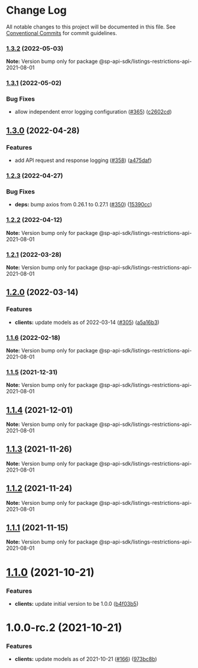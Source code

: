 # Change Log

All notable changes to this project will be documented in this file.
See [Conventional Commits](https://conventionalcommits.org) for commit guidelines.

### [1.3.2](https://github.com/bizon/selling-partner-api-sdk/compare/@sp-api-sdk/listings-restrictions-api-2021-08-01@1.3.1...@sp-api-sdk/listings-restrictions-api-2021-08-01@1.3.2) (2022-05-03)

**Note:** Version bump only for package @sp-api-sdk/listings-restrictions-api-2021-08-01

### [1.3.1](https://github.com/bizon/selling-partner-api-sdk/compare/@sp-api-sdk/listings-restrictions-api-2021-08-01@1.3.0...@sp-api-sdk/listings-restrictions-api-2021-08-01@1.3.1) (2022-05-02)

### Bug Fixes

* allow independent error logging configuration ([#365](https://github.com/bizon/selling-partner-api-sdk/issues/365)) ([c2602cd](https://github.com/bizon/selling-partner-api-sdk/commit/c2602cda750a2634de5e1a188bb8e12cfb4feb15))

## [1.3.0](https://github.com/bizon/selling-partner-api-sdk/compare/@sp-api-sdk/listings-restrictions-api-2021-08-01@1.2.3...@sp-api-sdk/listings-restrictions-api-2021-08-01@1.3.0) (2022-04-28)

### Features

* add API request and response logging ([#358](https://github.com/bizon/selling-partner-api-sdk/issues/358)) ([a475daf](https://github.com/bizon/selling-partner-api-sdk/commit/a475daf869450ce0e5cb03b8ea31e7b5ebca9132))

### [1.2.3](https://github.com/bizon/selling-partner-api-sdk/compare/@sp-api-sdk/listings-restrictions-api-2021-08-01@1.2.2...@sp-api-sdk/listings-restrictions-api-2021-08-01@1.2.3) (2022-04-27)

### Bug Fixes

* **deps:** bump axios from 0.26.1 to 0.27.1 ([#350](https://github.com/bizon/selling-partner-api-sdk/issues/350)) ([15390cc](https://github.com/bizon/selling-partner-api-sdk/commit/15390cc1dbbcd4d82c830b429539ee2c5b30784b))

### [1.2.2](https://github.com/bizon/selling-partner-api-sdk/compare/@sp-api-sdk/listings-restrictions-api-2021-08-01@1.2.1...@sp-api-sdk/listings-restrictions-api-2021-08-01@1.2.2) (2022-04-12)

**Note:** Version bump only for package @sp-api-sdk/listings-restrictions-api-2021-08-01

### [1.2.1](https://github.com/bizon/selling-partner-api-sdk/compare/@sp-api-sdk/listings-restrictions-api-2021-08-01@1.2.0...@sp-api-sdk/listings-restrictions-api-2021-08-01@1.2.1) (2022-03-28)

**Note:** Version bump only for package @sp-api-sdk/listings-restrictions-api-2021-08-01

## [1.2.0](https://github.com/bizon/selling-partner-api-sdk/compare/@sp-api-sdk/listings-restrictions-api-2021-08-01@1.1.6...@sp-api-sdk/listings-restrictions-api-2021-08-01@1.2.0) (2022-03-14)

### Features

* **clients:** update models as of 2022-03-14 ([#305](https://github.com/bizon/selling-partner-api-sdk/issues/305)) ([a5a16b3](https://github.com/bizon/selling-partner-api-sdk/commit/a5a16b3ce6ecb032eda88c7fd61f0c5168db585b))

### [1.1.6](https://github.com/bizon/selling-partner-api-sdk/compare/@sp-api-sdk/listings-restrictions-api-2021-08-01@1.1.5...@sp-api-sdk/listings-restrictions-api-2021-08-01@1.1.6) (2022-02-18)

**Note:** Version bump only for package @sp-api-sdk/listings-restrictions-api-2021-08-01

### [1.1.5](https://github.com/bizon/selling-partner-api-sdk/compare/@sp-api-sdk/listings-restrictions-api-2021-08-01@1.1.4...@sp-api-sdk/listings-restrictions-api-2021-08-01@1.1.5) (2021-12-31)

**Note:** Version bump only for package @sp-api-sdk/listings-restrictions-api-2021-08-01

## [1.1.4](https://github.com/bizon/selling-partner-api-sdk/compare/@sp-api-sdk/listings-restrictions-api-2021-08-01@1.1.3...@sp-api-sdk/listings-restrictions-api-2021-08-01@1.1.4) (2021-12-01)

**Note:** Version bump only for package @sp-api-sdk/listings-restrictions-api-2021-08-01

## [1.1.3](https://github.com/bizon/selling-partner-api-sdk/compare/@sp-api-sdk/listings-restrictions-api-2021-08-01@1.1.2...@sp-api-sdk/listings-restrictions-api-2021-08-01@1.1.3) (2021-11-26)

**Note:** Version bump only for package @sp-api-sdk/listings-restrictions-api-2021-08-01

## [1.1.2](https://github.com/bizon/selling-partner-api-sdk/compare/@sp-api-sdk/listings-restrictions-api-2021-08-01@1.1.1...@sp-api-sdk/listings-restrictions-api-2021-08-01@1.1.2) (2021-11-24)

**Note:** Version bump only for package @sp-api-sdk/listings-restrictions-api-2021-08-01

## [1.1.1](https://github.com/bizon/selling-partner-api-sdk/compare/@sp-api-sdk/listings-restrictions-api-2021-08-01@1.1.0...@sp-api-sdk/listings-restrictions-api-2021-08-01@1.1.1) (2021-11-15)

**Note:** Version bump only for package @sp-api-sdk/listings-restrictions-api-2021-08-01

# [1.1.0](https://github.com/bizon/selling-partner-api-sdk/compare/@sp-api-sdk/listings-restrictions-api-2021-08-01@1.0.0-rc.2...@sp-api-sdk/listings-restrictions-api-2021-08-01@1.1.0) (2021-10-21)

### Features

* **clients:** update initial version to be 1.0.0 ([b4f03b5](https://github.com/bizon/selling-partner-api-sdk/commit/b4f03b50595aea34fad279646bfee69ea39a5e34))

# 1.0.0-rc.2 (2021-10-21)

### Features

* **clients:** update models as of 2021-10-21 ([#166](https://github.com/bizon/selling-partner-api-sdk/issues/166)) ([973bc8b](https://github.com/bizon/selling-partner-api-sdk/commit/973bc8b18eed2e14059f58402430cb1c9ad14fd9))
